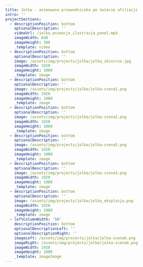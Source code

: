 ```yaml
---
title: Jolka - animowana przewodniczka po świecie afiliacji
intro: ''
projectSections:
  - descriptionPosition: bottom
    optionalDescription: ''
    videoUrl: /jolka_animacja_ilustracja_panel.mp4
    imageWidth: 640
    imageHeight: 360
    _template: video
  - descriptionPosition: bottom
    optionalDescription: ''
    image: /assets/img/projects/jolka/jolka_zbiorczo.jpg
    imageWidth: 1920
    imageHeight: 1080
    _template: image
  - descriptionPosition: bottom
    optionalDescription: ''
    image: /assets/img/projects/jolka/jolka-scena1.png
    imageWidth: 1920
    imageHeight: 1080
    _template: image
  - descriptionPosition: bottom
    optionalDescription: ''
    image: /assets/img/projects/jolka/jolka-scena2.png
    imageWidth: 1920
    imageHeight: 1080
    _template: image
  - descriptionPosition: bottom
    optionalDescription: ''
    image: /assets/img/projects/jolka/jolka-scena5.png
    imageWidth: 1920
    imageHeight: 1080
    _template: image
  - descriptionPosition: bottom
    optionalDescription: ''
    image: /assets/img/projects/jolka/jolka-scena3.png
    imageWidth: 1920
    imageHeight: 1080
    _template: image
  - descriptionPosition: bottom
    optionalDescription: ''
    image: /assets/img/projects/jolka/jolka_eksplozja.png
    imageWidth: 1920
    imageHeight: 1080
    _template: image
  - leftColumnWidth: '50'
    descriptionPosition: bottom
    optionalDescriptionLeft: ''
    optionalDescriptionRight: ''
    imageLeft: /assets/img/projects/jolka/jolka-scena6.png
    imageRight: /assets/img/projects/jolka/jolka-scena4.png
    imageWidth: 1920
    imageHeight: 1080
    _template: imageImage
---
```


